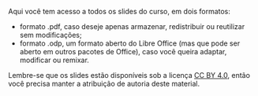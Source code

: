 Aqui você tem acesso a todos os slides do curso, em dois formatos:

- formato .pdf, caso deseje apenas armazenar, redistribuir ou reutilizar sem modificações;
- formato .odp, um formato aberto do Libre Office (mas que pode ser aberto em outros pacotes de Office), caso você queira adaptar, modificar ou remixar.

Lembre-se que os slides estão disponíveis sob a licença [CC BY 4.0](https://creativecommons.org/licenses/by/4.0/deed.pt-br), então você precisa manter a atribuição de autoria deste material.
